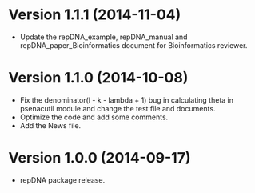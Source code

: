 # Version 1.1.1 (2014-11-04)

- Update the repDNA_example, repDNA_manual and repDNA_paper_Bioinformatics document for Bioinformatics reviewer.

# Version 1.1.0 (2014-10-08)

- Fix the denominator(l - k - lambda + 1) bug in calculating theta in psenacutil module and change the test file and documents.
- Optimize the code and add some comments.
- Add the News file.

# Version 1.0.0 (2014-09-17)

- repDNA package release.